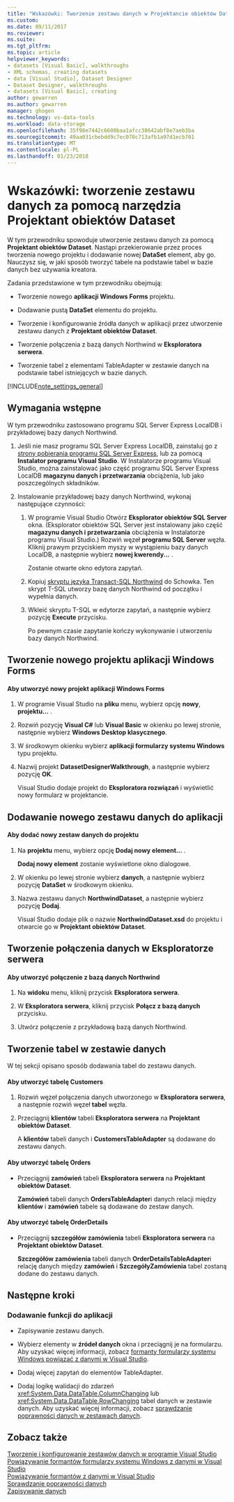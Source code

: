 ```yaml
---
title: "Wskazówki: Tworzenie zestawu danych w Projektancie obiektów Dataset | Dokumentacja firmy Microsoft"
ms.custom: 
ms.date: 09/11/2017
ms.reviewer: 
ms.suite: 
ms.tgt_pltfrm: 
ms.topic: article
helpviewer_keywords:
- datasets [Visual Basic], walkthroughs
- XML schemas, creating datasets
- data [Visual Studio], Dataset Designer
- Dataset Designer, walkthroughs
- datasets [Visual Basic], creating
author: gewarren
ms.author: gewarren
manager: ghogen
ms.technology: vs-data-tools
ms.workload: data-storage
ms.openlocfilehash: 35f98e7442c6600baa1afcc38642abf8e7aeb3ba
ms.sourcegitcommit: 49aa031cbebdd9c7ec070c713afb1a97d1ecb701
ms.translationtype: MT
ms.contentlocale: pl-PL
ms.lasthandoff: 01/23/2018
---
```

# <a name="walkthrough-creating-a-dataset-with-the-dataset-designer"></a>Wskazówki: tworzenie zestawu danych za pomocą narzędzia Projektant obiektów Dataset

W tym przewodniku spowoduje utworzenie zestawu danych za pomocą **Projektant obiektów Dataset**. Nastąpi przekierowanie przez proces tworzenia nowego projektu i dodawanie nowej **DataSet** element, aby go. Nauczysz się, w jaki sposób tworzyć tabele na podstawie tabel w bazie danych bez używania kreatora.  

Zadania przedstawione w tym przewodniku obejmują:  

-   Tworzenie nowego **aplikacji Windows Forms** projektu.  

-   Dodawanie pustą **DataSet** elementu do projektu.  

-   Tworzenie i konfigurowanie źródła danych w aplikacji przez utworzenie zestawu danych z **Projektant obiektów Dataset**.  
 
-   Tworzenie połączenia z bazą danych Northwind w **Eksploratora serwera**.  

-   Tworzenie tabel z elementami TableAdapter w zestawie danych na podstawie tabel istniejących w bazie danych.  

[!INCLUDE[note_settings_general](../data-tools/includes/note_settings_general_md.md)]  
  
## <a name="prerequisites"></a>Wymagania wstępne  
W tym przewodniku zastosowano programu SQL Server Express LocalDB i przykładowej bazy danych Northwind.  
  
1.  Jeśli nie masz programu SQL Server Express LocalDB, zainstaluj go z [strony pobierania programu SQL Server Express](https://www.microsoft.com/sql-server/sql-server-editions-express), lub za pomocą **Instalator programu Visual Studio**. W Instalatorze programu Visual Studio, można zainstalować jako część programu SQL Server Express LocalDB **magazynu danych i przetwarzania** obciążenia, lub jako poszczególnych składników.  
  
2.  Instalowanie przykładowej bazy danych Northwind, wykonaj następujące czynności:  

    1. W programie Visual Studio Otwórz **Eksplorator obiektów SQL Server** okna. (Eksplorator obiektów SQL Server jest instalowany jako część **magazynu danych i przetwarzania** obciążenia w Instalatorze programu Visual Studio.) Rozwiń węzeł **programu SQL Server** węzła. Kliknij prawym przyciskiem myszy w wystąpieniu bazy danych LocalDB, a następnie wybierz **nowej kwerendy...** .  

       Zostanie otwarte okno edytora zapytań.  

    2. Kopiuj [skryptu języka Transact-SQL Northwind](https://github.com/MicrosoftDocs/visualstudio-docs/blob/master/docs/data-tools/samples/northwind.sql?raw=true) do Schowka. Ten skrypt T-SQL utworzy bazę danych Northwind od początku i wypełnia danych.  

    3. Wkleić skryptu T-SQL w edytorze zapytań, a następnie wybierz pozycję **Execute** przycisku.  

       Po pewnym czasie zapytanie kończy wykonywanie i utworzeniu bazy danych Northwind.  
  
## <a name="creating-a-new-windows-forms-application-project"></a>Tworzenie nowego projektu aplikacji Windows Forms  
  
#### <a name="to-create-a-new-windows-forms-application-project"></a>Aby utworzyć nowy projekt aplikacji Windows Forms  
  
1. W programie Visual Studio na **pliku** menu, wybierz opcję **nowy**, **projektu...** .  
  
2. Rozwiń pozycję **Visual C#** lub **Visual Basic** w okienku po lewej stronie, następnie wybierz **Windows Desktop klasycznego**.  

3. W środkowym okienku wybierz **aplikacji formularzy systemu Windows** typu projektu.  

4. Nazwij projekt **DatasetDesignerWalkthrough**, a następnie wybierz pozycję **OK**.  
  
     Visual Studio dodaje projekt do **Eksploratora rozwiązań** i wyświetlić nowy formularz w projektancie.  
  
## <a name="adding-a-new-dataset-to-the-application"></a>Dodawanie nowego zestawu danych do aplikacji  
  
#### <a name="to-add-a-new-dataset-item-to-the-project"></a>Aby dodać nowy zestaw danych do projektu  
  
1.  Na **projektu** menu, wybierz opcję **Dodaj nowy element...** .  
  
     **Dodaj nowy element** zostanie wyświetlone okno dialogowe.  
  
2.  W okienku po lewej stronie wybierz **danych**, a następnie wybierz pozycję **DataSet** w środkowym okienku.  
  
3.  Nazwa zestawu danych **NorthwindDataset**, a następnie wybierz pozycję **Dodaj**.  
  
     Visual Studio dodaje plik o nazwie **NorthwindDataset.xsd** do projektu i otwarcie go w **Projektant obiektów Dataset**.  
  
## <a name="creating-a-data-connection-in-server-explorer"></a>Tworzenie połączenia danych w Eksploratorze serwera  
  
#### <a name="to-create-a-connection-to-the-northwind-database"></a>Aby utworzyć połączenie z bazą danych Northwind  
  
1.  Na **widoku** menu, kliknij przycisk **Eksploratora serwera**.  
  
2.  W **Eksploratora serwera**, kliknij przycisk **Połącz z bazą danych** przycisku.  
  
3.  Utwórz połączenie z przykładową bazą danych Northwind.  
  
## <a name="creating-the-tables-in-the-dataset"></a>Tworzenie tabel w zestawie danych  
W tej sekcji opisano sposób dodawania tabel do zestawu danych.  
  
#### <a name="to-create-the-customers-table"></a>Aby utworzyć tabelę Customers  
  
1.  Rozwiń węzeł połączenia danych utworzonego w **Eksploratora serwera**, a następnie rozwiń węzeł **tabel** węzła.  
  
2.  Przeciągnij **klientów** tabeli **Eksploratora serwera** na **Projektant obiektów Dataset**.  
  
     A **klientów** tabeli danych i **CustomersTableAdapter** są dodawane do zestawu danych.  
  
#### <a name="to-create-the-orders-table"></a>Aby utworzyć tabelę Orders  
  
-   Przeciągnij **zamówień** tabeli **Eksploratora serwera** na **Projektant obiektów Dataset**.  
  
     **Zamówień** tabeli danych **OrdersTableAdapter**i danych relacji między **klientów** i **zamówień** tabele są dodawane do zestaw danych.  
  
#### <a name="to-create-the-orderdetails-table"></a>Aby utworzyć tabelę OrderDetails  
  
-   Przeciągnij **szczegółów zamówienia** tabeli **Eksploratora serwera** na **Projektant obiektów Dataset**.  
  
     **Szczegółów zamówienia** tabeli danych **OrderDetailsTableAdapter**i relację danych między **zamówień** i **SzczegółyZamówienia** tabel zostaną dodane do zestawu danych.  
  
## <a name="next-steps"></a>Następne kroki  
  
### <a name="to-add-functionality-to-your-application"></a>Dodawanie funkcji do aplikacji  
  
-   Zapisywanie zestawu danych.  
  
-   Wybierz elementy w **źródeł danych** okna i przeciągnij je na formularzu. Aby uzyskać więcej informacji, zobacz [formanty formularzy systemu Windows powiązać z danymi w Visual Studio](../data-tools/bind-windows-forms-controls-to-data-in-visual-studio.md).  
  
-   Dodaj więcej zapytań do elementów TableAdapter. 
  
-   Dodaj logikę walidacji do zdarzeń <xref:System.Data.DataTable.ColumnChanging> lub <xref:System.Data.DataTable.RowChanging> tabel danych w zestawie danych. Aby uzyskać więcej informacji, zobacz [sprawdzanie poprawności danych w zestawach danych](../data-tools/validate-data-in-datasets.md).  
  
## <a name="see-also"></a>Zobacz także
[Tworzenie i konfigurowanie zestawów danych w programie Visual Studio](../data-tools/create-and-configure-datasets-in-visual-studio.md)  
[Powiązywanie formantów formularzy systemu Windows z danymi w Visual Studio](../data-tools/bind-windows-forms-controls-to-data-in-visual-studio.md)   
[Powiązywanie formantów z danymi w Visual Studio](../data-tools/bind-controls-to-data-in-visual-studio.md)   
[Sprawdzanie poprawności danych](../data-tools/validate-data-in-datasets.md)   
[Zapisywanie danych](../data-tools/saving-data.md)